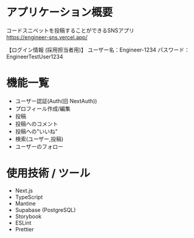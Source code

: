 # アプリケーション概要
コードスニペットを投稿することができるSNSアプリ<br>
https://engineer-sns.vercel.app/

【ログイン情報 (採用担当者用)】
ユーザー名：Engineer-1234
パスワード：EngineerTestUser1234

# 機能一覧
- ユーザー認証(Auth(旧 NextAuth))
- プロフィール作成/編集
- 投稿
- 投稿へのコメント
- 投稿への"いいね"
- 検索(ユーザー,投稿)
- ユーザーのフォロー

# 使用技術 / ツール
- Next.js
- TypeScript
- Mantine
- Supabase (PostgreSQL)
- Storybook
- ESLint
- Prettier
